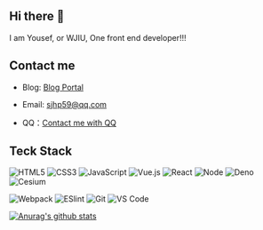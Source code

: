 ## Hi there 👋

I am Yousef, or WJIU, One front end developer!!!

## Contact me

- Blog: [Blog Portal](https://github.com/WJIU/blog)

- Email: sjhp59@qq.com

- QQ：[Contact me with QQ](http://wpa.qq.com/msgrd?v=3&uin=3135675279&site=qq&menu=yes)

## Teck Stack

![HTML5](https://img.shields.io/badge/-HTML5-%23E44D27?style=flat-square&logo=html5&logoColor=ffffff)
![CSS3](https://img.shields.io/badge/-CSS3-%231572B6?style=flat-square&logo=css3)
![JavaScript](https://img.shields.io/badge/-JavaScript-%23F7DF1C?style=flat-square&logo=javascript&logoColor=000000&labelColor=%23F7DF1C&color=%23FFCE5A)
![Vue.js](https://img.shields.io/badge/-Vue.js-%232c3e50?style=flat-square&logo=Vue.js)
![React](https://img.shields.io/badge/-React-%23282C34?style=flat-square&logo=react)
![Node](https://img.shields.io/badge/-Node-%23F05032?style=flat-square&logo=Node.js&logoColor=%23ffffff)
![Deno](https://img.shields.io/badge/-Deno-%231572B6?style=flat-square&logo=deno)
![Cesium](https://img.shields.io/badge/-Cesium-%232c3e50?style=flat-square&logo=cesium)

![Webpack](https://img.shields.io/badge/-Webpack-%232C3A42?style=flat-square&logo=webpack)
![ESlint](https://img.shields.io/badge/-ESLint-%234B32C3?style=flat-square&logo=eslint)
![Git](https://img.shields.io/badge/-Git-%23F05032?style=flat-square&logo=git&logoColor=%23ffffff)
![VS Code](https://img.shields.io/badge/-VSCode-%23007ACC?style=flat-square&logo=visual-studio-code)

[![Anurag's github stats](https://github-readme-stats.vercel.app/api?username=isboyjc)](https://github.com/isboyjc/github-readme-stats)

